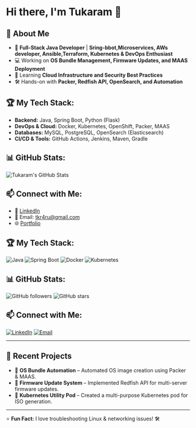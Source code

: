 # Hi there, I'm Tukaram 👋

## 🚀 About Me
- 🎯 **Full-Stack Java Developer** | **Sring-bbot,Microservices, AWs developer, Ansible,Terraform, Kubernetes & DevOps Enthusiast**
- 💻 Working on **OS Bundle Management, Firmware Updates, and MAAS Deployment**
- 🌱 Learning **Cloud Infrastructure and Security Best Practices**
- 🛠 Hands-on with **Packer, Redfish API, OpenSearch, and Automation**

## 🏆 My Tech Stack:
- **Backend:** Java, Spring Boot, Python (Flask)
- **DevOps & Cloud:** Docker, Kubernetes, OpenShift, Packer, MAAS
- **Databases:** MySQL, PostgreSQL, OpenSearch (Elasticsearch)
- **CI/CD & Tools:** GitHub Actions, Jenkins, Maven, Gradle

## 📊 GitHub Stats:
![Tukaram's GitHub Stats](https://github-readme-stats.vercel.app/api?username=tkr4ru&show_icons=true&theme=dark)

## 📫 Connect with Me:
- 🔗 [LinkedIn](https://www.linkedin.com/in/tukaram)
- 📧 Email: tkr4ru@gmail.com
- 🌐 [Portfolio]((https://www.linkedin.com/in/sabadewar-tukaram/))
## 🏆 My Tech Stack:
![Java](https://img.shields.io/badge/Java-ED8B00?style=for-the-badge&logo=java&logoColor=white)
![Spring Boot](https://img.shields.io/badge/Spring%20Boot-6DB33F?style=for-the-badge&logo=spring-boot&logoColor=white)
![Docker](https://img.shields.io/badge/Docker-2496ED?style=for-the-badge&logo=docker&logoColor=white)
![Kubernetes](https://img.shields.io/badge/Kubernetes-326CE5?style=for-the-badge&logo=kubernetes&logoColor=white)

## 📊 GitHub Stats:
![GitHub followers](https://img.shields.io/github/followers/tkr4ru?label=Followers&style=social)
![GitHub stars](https://img.shields.io/github/stars/tkr4ru?affiliations=OWNER&style=social)

## 📫 Connect with Me:
[![LinkedIn](https://img.shields.io/badge/LinkedIn-0077B5?style=for-the-badge&logo=linkedin&logoColor=white)](https://www.linkedin.com/in/tukaram)
[![Email](https://img.shields.io/badge/Email-0078D4?style=for-the-badge&logo=gmail&logoColor=white)](mailto:your-email@example.com)

---
## 🚀 Recent Projects
- 🔹 **OS Bundle Automation** – Automated OS image creation using Packer & MAAS.
- 🔹 **Firmware Update System** – Implemented Redfish API for multi-server firmware updates.
- 🔹 **Kubernetes Utility Pod** – Created a multi-purpose Kubernetes pod for ISO generation.

---

⭐ **Fun Fact:** I love troubleshooting Linux & networking issues! 🛠️
